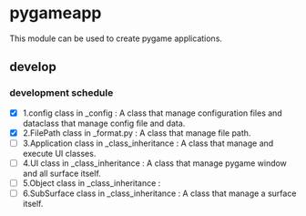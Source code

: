 # pygameapp
This module can be used to create pygame applications.


## develop

### development schedule
- [x] 1.config class in _config : A class that manage configuration files and dataclass that manage config file and data.
- [x] 2.FilePath class in _format.py : A class that manage file path.
- [ ] 3.Application class in _class_inheritance : A class that manage and execute UI classes.
- [ ] 4.UI class in _class_inheritance : A class that manage pygame window and all surface itself.
- [ ] 5.Object class in _class_inheritance : 
- [ ] 6.SubSurface class in _class_inheritance : A class that manage a surface itself.
